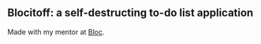 ## Blocitoff: a self-destructing to-do list application

Made with my mentor at [Bloc](http://bloc.io).
